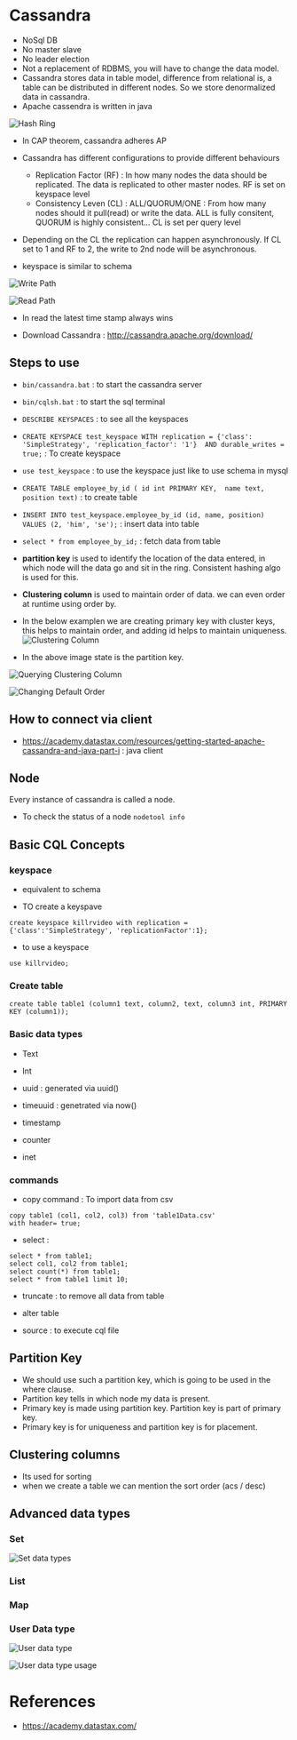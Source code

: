 # Cassandra

- NoSql DB
- No master slave
- No leader election
- Not a replacement of RDBMS, you will have to change the data model.
- Cassandra stores data in table model, difference from relational is, a table can be distributed in different nodes. So we store denormalized data in cassandra.
- Apache cassendra is written in java

![Hash Ring](https://github.com/himkak/notes/blob/master/DB/cassandra/Cassandra_HashRing.PNG)

- In CAP theorem, cassandra adheres AP
- Cassandra has different configurations to provide different behaviours
	- Replication Factor (RF) : In how many nodes the data should be replicated. The data is replicated to other master nodes. RF is set on keyspace level
	- Consistency Leven (CL) : ALL/QUORUM/ONE : From how many nodes should it pull(read) or write the data. ALL is fully consitent, QUORUM is highly consistent...
		CL is set per query level
- Depending on the CL the replication can happen asynchronously. If CL set to 1 and RF to 2, the write to 2nd node will be asynchronous.

- keyspace is similar to schema

![Write Path](https://github.com/himkak/notes/blob/master/DB/cassandra/Cassandra_WritePath.PNG)

![Read Path](https://github.com/himkak/notes/blob/master/DB/cassandra/Cassandra_ReadPath.PNG)

- In read the latest time stamp always wins

- Download Cassandra : http://cassandra.apache.org/download/

## Steps to use 

- `bin/cassandra.bat` : to start the cassandra server
- `bin/cqlsh.bat` : to start the sql terminal
- `DESCRIBE KEYSPACES` : to see all the keyspaces
- `CREATE KEYSPACE test_keyspace WITH replication = {'class': 'SimpleStrategy', 'replication_factor': '1'}  AND durable_writes = true;` : To create keyspace
- `use test_keyspace` : to use the keyspace just like to use schema in mysql
- `CREATE TABLE employee_by_id ( id int PRIMARY KEY,  name text, position text)` : to create table
- `INSERT INTO test_keyspace.employee_by_id (id, name, position) VALUES (2, 'him', 'se');` : insert data into table
- `select * from employee_by_id;` : fetch data from table

- **partition key** is used to identify the location of the data entered, in which node will the data go and sit in the ring. Consistent hashing algo is used for this.

- **Clustering column** is used to maintain order of data. we can even order at runtime using order by.
- In the below examplen we are creating primary key with cluster keys, this helps to maintain order, and adding id helps to maintain uniqueness.
![Clustering Column](https://github.com/himkak/notes/blob/master/DB/cassandra/Cassandra_ClusteringColumn.PNG)

- In the above image state is the partition key.

![Querying Clustering Column](https://github.com/himkak/notes/blob/master/DB/cassandra/Cassandra_QueryingClusteringColumn.PNG)


![Changing Default Order](https://github.com/himkak/notes/blob/master/DB/cassandra/Cassandra_ClusteringColumnChangingDefaultOrder.PNG)


## How to connect via client

- https://academy.datastax.com/resources/getting-started-apache-cassandra-and-java-part-i : java client


## Node
Every instance of cassandra is called a node.
- To check the status of a node `nodetool info`

## Basic CQL Concepts

### keyspace
- equivalent to schema

- TO create a keyspave
```
create keyspace killrvideo with replication = {'class':'SimpleStrategy', 'replicationFactor':1};
```

- to use a keyspace
```
use killrvideo;
```

### Create table

```
create table table1 (column1 text, column2, text, column3 int, PRIMARY KEY (column1));
```

### Basic data types

- Text

- Int

- uuid : generated via uuid()

- timeuuid : genetrated via now()

- timestamp 

- counter

- inet

### commands

- copy command : To import data from csv

```
copy table1 (col1, col2, col3) from 'table1Data.csv'
with header= true;
```

- select :
```
select * from table1;
select col1, col2 from table1;
select count(*) from table1;
select * from table1 limit 10;
```

- truncate : to remove all data from table

- alter table 

- source : to execute cql file

## Partition Key

- We should use such a partition key, which is going to be used in the where clause. 
- Partition key tells in which node my data is present.
- Primary key is made using partition key. Partition key is part of primary key.
- Primary key is for uniqueness and partition key is for placement.

## Clustering columns
- Its used for sorting
- when we create a table we can mention the sort order (acs / desc)

## Advanced data types

### Set

![Set data types](https://github.com/himkak/notes/blob/master/DB/cassandra/datatype_Set.JPG)

### List

### Map

### User Data type

![User data type](https://github.com/himkak/notes/blob/master/DB/cassandra/datatype_UDT.JPG)


![User data type usage](https://github.com/himkak/notes/blob/master/DB/cassandra/datatype_UDT_usage.JPG)

# References

- https://academy.datastax.com/
